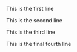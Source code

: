 This is the first line

This is the second line

This is the third line

This is the final fourth line
